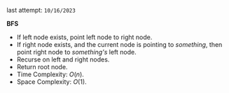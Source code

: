 last attempt: `10/16/2023`

**BFS**
- If left node exists, point left node to right node. 
- If right node exists, and the current node is pointing to *something*, then point right node to *something's* left node. 
- Recurse on left and right nodes. 
- Return root node. 
- Time Complexity: $O(n)$. 
- Space Complexity: $O(1)$. 